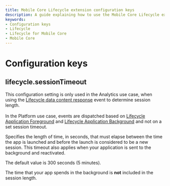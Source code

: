 ```yaml
---
title: Mobile Core Lifecycle extension configuration keys
description: A guide explaining how to use the Mobile Core Lifecycle extension configuration keys.
keywords:
- Configuration keys
- Lifecycle
- Lifecycle for Mobile Core
- Mobile Core
---
```


# Configuration keys

## lifecycle.sessionTimeout

<InlineAlert variant="warning" slots="text"/>

This configuration setting is only used in the Analytics use case, when using the [Lifecycle data content response](./event-reference.md#lifecycle-data-content-response) event to determine session length. <br/><br/> In the Platform use case, events are dispatched based on [Lifecycle Application Foreground](./event-reference.md#lifecycle-application-foreground) and [Lifecycle Application Background](./event-reference.md#lifecycle-application-background) and not on a set session timeout.

Specifies the length of time, in seconds, that must elapse between the time the app is launched and before the launch is considered to be a new session. This timeout also applies when your application is sent to the background and reactivated.

The default value is 300 seconds (5 minutes).

<InlineAlert variant="info" slots="text"/>

The time that your app spends in the background is **not** included in the session length.
